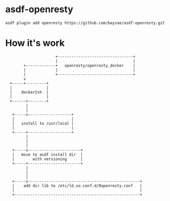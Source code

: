 # asdf-openresty

```
asdf plugin add openresty https://github.com/baysao/asdf-openresty.git
```

# How it's work

						  +---------------------------------+
						  |   	      	  			     	|
			+-------------+   openresty/openresty_docker 	|
			|             |           	  			     	|
			|          	  +---------------------------------+
			v
	  +-----+---------+
      |       		  |
	  |    docker2sh  |
	  |               |
	  +------+--------+
			 |
			 |
	   +-----v-------------------+
	   |  	   	    	   	     |
	   |   install to /usr/local |
	   |       	    	   	     |
	   +-----+-------------------+
			 |
			 |
			 |
	   +-----v-----------------------+
	   |   move to asdf install dir  |
	   |   	   	with versioning      |
	   +-----+-----------------------+
			 |
			 |
			 |
	   +-----v-------------------------------------------------+
	   |    add dir lib to /etc/ld.so.conf.d/0openresty.conf   |
	   |     		 	 	   			   			           |
	   +-------------------------------------------------------+
